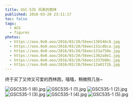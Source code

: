 ```yaml
---
title: GSC-535 风来的西林
published: 2016-03-20 23:11:17
toc: false
tags:
  - ACG
  - figures
photos:
  - https://ooo.0o0.ooo/2016/03/20/56eec136546c8.jpg
  - https://ooo.0o0.ooo/2016/03/20/56eec131cdbca.jpg
  - https://ooo.0o0.ooo/2016/03/20/56eec133a750e.jpg
  - https://ooo.0o0.ooo/2016/03/20/56eec1362a8e1.jpg
  - https://ooo.0o0.ooo/2016/03/20/56eec1337b00c.jpg
  - https://ooo.0o0.ooo/2016/03/20/56eec13a81f2b.jpg
---
```



终于买了又帅又可爱的西林困，嘻嘻，稍微照几张~
<!-- more -->
![GSC535-1 (6).jpg](https://ooo.0o0.ooo/2016/03/20/56eec136546c8.jpg)
![GSC535-1 (1).jpg](https://ooo.0o0.ooo/2016/03/20/56eec131cdbca.jpg)
![GSC535-1 (2).jpg](https://ooo.0o0.ooo/2016/03/20/56eec133a750e.jpg)
![GSC535-1 (3).jpg](https://ooo.0o0.ooo/2016/03/20/56eec1362a8e1.jpg)
![GSC535-1 (4).jpg](https://ooo.0o0.ooo/2016/03/20/56eec1337b00c.jpg)
![GSC535-1 (5).jpg](https://ooo.0o0.ooo/2016/03/20/56eec13a81f2b.jpg)

